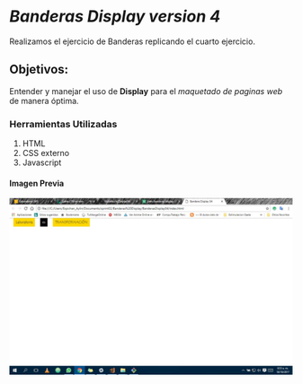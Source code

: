 # *Banderas Display version 4*

Realizamos el ejercicio de Banderas replicando el cuarto ejercicio.

## Objetivos:
Entender y manejar el uso de **Display** para el *maquetado de paginas web* de manera óptima.

### Herramientas Utilizadas
1. HTML
2. CSS externo
3. Javascript

#### Imagen Previa

![recursos](assets/img/img-previa.jpg)